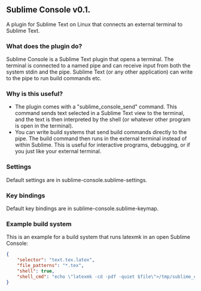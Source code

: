 ## Sublime Console v0.1.

A plugin for Sublime Text on Linux that connects an external terminal to Sublime Text.

### What does the plugin do?

Sublime Console is a Sublime Text plugin that opens a terminal. The terminal is connected to a named pipe and can receive input from both the system stdin and the pipe. Sublime Text (or any other application) can write to the pipe to run build commands etc.

### Why is this useful?
* The plugin comes with a "sublime_console_send" command. This command sends text selected in a Sublime Text view to the terminal, and the text is then interpreted by the shell (or whatever other program is open in the terminal). 
* You can write build systems that send build commands directly to the pipe. The build command then runs in the external terminal instead of within Sublime. This is useful for interactive programs, debugging, or if you just like your external terminal.

### Settings
Default settings are in sublime-console.sublime-settings.

### Key bindings
Default key bindings are in sublime-console.sublime-keymap.

### Example build system

This is an example for a build system that runs latexmk in an open Sublime Console:

```JSON
{
	"selector": "text.tex.latex",
	"file_patterns": "*.tex",
	"shell": true,
	"shell_cmd": "echo \"latexmk -cd -pdf -quiet $file\">/tmp/sublime_console.fifo"
}
